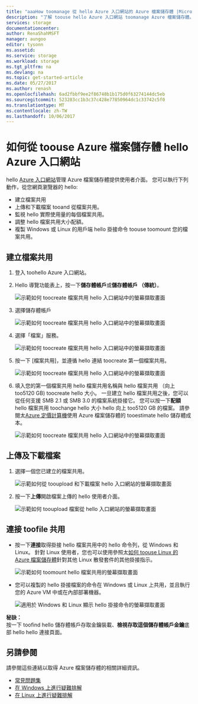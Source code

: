 ```yaml
---
title: "aaaHow toomanage 從 hello Azure 入口網站的 Azure 檔案儲存體 |Microsoft 文件"
description: "了解 toouse hello Azure 入口網站 toomanage Azure 檔案儲存體。"
services: storage
documentationcenter: 
author: RenaShahMSFT
manager: aungoo
editor: tysonn
ms.assetid: 
ms.service: storage
ms.workload: storage
ms.tgt_pltfrm: na
ms.devlang: na
ms.topic: get-started-article
ms.date: 05/27/2017
ms.author: renash
ms.openlocfilehash: 6ad2fbbf9ee2f86748b1b175d0f63274144dc5eb
ms.sourcegitcommit: 523283cc1b3c37c428e77850964dc1c33742c5f0
ms.translationtype: MT
ms.contentlocale: zh-TW
ms.lasthandoff: 10/06/2017
---
```

# <a name="how-toouse-azure-file-storage-from-hello-azure-portal"></a>如何從 toouse Azure 檔案儲存體 hello Azure 入口網站
hello [Azure 入口網站](https://portal.azure.com)管理 Azure 檔案儲存體提供使用者介面。 您可以執行下列動作，從您網頁瀏覽器的 hello:

* 建立檔案共用
* 上傳和下載檔案 tooand 從檔案共用。
* 監視 hello 實際使用量的每個檔案共用。
* 調整 hello 檔案共用大小配額。
* 複製 Windows 或 Linux 的用戶端 hello 掛接命令 toouse toomount 您的檔案共用。

## <a name="create-file-share"></a>建立檔案共用
1. 登入 toohello Azure 入口網站。
2. Hello 導覽功能表上，按一下**儲存體帳戶**或**儲存體帳戶 （傳統）**。
    
    ![示範如何 toocreate 檔案共用 hello 入口網站中的螢幕擷取畫面](./media/storage-how-to-use-files-portal/use-files-portal-create-file-share1.png)

3. 選擇儲存體帳戶

    ![示範如何 toocreate 檔案共用 hello 入口網站中的螢幕擷取畫面](./media/storage-how-to-use-files-portal/use-files-portal-create-file-share2.png)

4. 選擇「檔案」服務。

    ![示範如何 toocreate 檔案共用 hello 入口網站中的螢幕擷取畫面](./media/storage-how-to-use-files-portal/use-files-portal-create-file-share3.png)

5. 按一下 [檔案共用]，並遵循 hello 連結 toocreate 第一個檔案共用。

    ![示範如何 toocreate 檔案共用 hello 入口網站中的螢幕擷取畫面](./media/storage-how-to-use-files-portal/use-files-portal-create-file-share4.png)

6. 填入您的第一個檔案共用 hello 檔案共用名稱與 hello 檔案共用 （向上 too5120 GB) toocreate hello 大小。 一旦建立 hello 檔案共用之後，您可以從任何支援 SMB 2.1 或 SMB 3.0 的檔案系統掛接它。 您可以按一下**配額**hello 檔案共用 toochange hello 大小 hello 向上 too5120 GB 的檔案。 請參閱太[Azure 定價計算機](https://azure.microsoft.com/pricing/calculator/)使用 Azure 檔案儲存體的 tooestimate hello 儲存體成本。

    ![示範如何 toocreate 檔案共用 hello 入口網站中的螢幕擷取畫面](./media/storage-how-to-use-files-portal/use-files-portal-create-file-share5.png)

## <a name="upload-and-download-files"></a>上傳及下載檔案
1. 選擇一個您已建立的檔案共用。

    ![示範如何從 tooupload 和下載檔案 hello 入口網站的螢幕擷取畫面](./media/storage-how-to-use-files-portal/use-files-portal-upload-file1.png)

2. 按一下**上傳**開啟檔案上傳的 hello 使用者介面。

    ![示範如何 tooupload 檔案從 hello 入口網站的螢幕擷取畫面](./media/storage-how-to-use-files-portal/use-files-portal-upload-file2.png)

## <a name="connect-toofile-share"></a>連接 toofile 共用
-  按一下**連接**取得掛接 hello 檔案共用中的 hello 命令列，從 Windows 和 Linux。 針對 Linux 使用者，您也可以使用參照太[如何 toouse Linux 的 Azure 檔案儲存體](../storage-how-to-use-files-linux.md)針對其他 Linux 散發套件的其他掛接指示。

    ![示範如何 toomount hello 檔案共用的螢幕擷取畫面](./media/storage-how-to-use-files-portal/use-files-portal-connect.png)
-  您可以複製的 hello 掛接檔案的命令在 Windows 或 Linux 上共用，並且執行您的 Azure VM 中或在內部部署機器。

    ![適用於 Windows 和 Linux 顯示 hello 掛接命令的螢幕擷取畫面](./media/storage-how-to-use-files-portal/use-files-portal-show-mount-commands.png)

**秘訣：**  
按一下 toofind hello 儲存體帳戶存取金鑰裝載、**檢視存取這個儲存體帳戶金鑰**底部 hello hello 連接頁面。

## <a name="see-also"></a>另請參閱
請參閱這些連結以取得 Azure 檔案儲存體的相關詳細資訊。

* [常見問題集](../storage-files-faq.md)
* [在 Windows 上進行疑難排解](storage-troubleshoot-windows-file-connection-problems.md)      
* [在 Linux 上進行疑難排解](storage-troubleshoot-linux-file-connection-problems.md)    